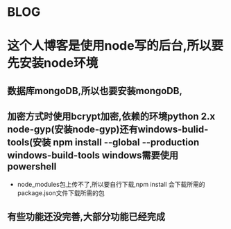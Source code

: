 # BLOG
# 这个人博客是使用node写的后台,所以要先安装node环境
 ## 数据库mongoDB,所以也要安装mongoDB,
 ## 加密方式时使用bcrypt加密,依赖的环境python 2.x node-gyp(安装node-gyp)还有windows-bulid-tools(安装 npm install --global --production windows-build-tools windows需要使用powershell
 + node_modules包上传不了,所以要自行下载,npm install 会下载所需的package.json文件下载所需的包
 ## 有些功能还没完善,大部分功能已经完成
